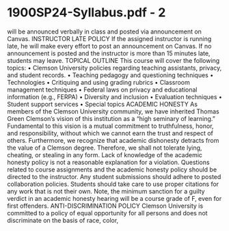 # 1900SP24-Syllabus.pdf - 2

will be announced verbally in class and posted via announcement on Canvas. 
INSTRUCTOR LATE POLICY 
If the assigned instructor is running late, he will make every effort to post an announcement on Canvas. If no announcement is posted 
and the instructor is more than 15 minutes late, students may leave. 
TOPICAL OUTLINE 
This course will cover the following topics: 
• Clemson University policies regarding teaching assistants, privacy, and student records.
• Teaching pedagogy and questioning techniques
• Technologies
• Critiquing and using grading rubrics
• Classroom management techniques
• Federal laws on privacy and educational information (e.g., FERPA)
• Diversity and inclusion
• Evaluation techniques
• Student support services
• Special topics
ACADEMIC HONESTY 
As members of the Clemson University community, we have inherited Thomas Green Clemson’s vision of this institution as a “high 
seminary of learning.” Fundamental to this vision is a mutual commitment to truthfulness, honor, and responsibility, without which 
we cannot earn the trust and respect of others. Furthermore, we recognize that academic dishonesty detracts from the value of a 
Clemson degree. Therefore, we shall not tolerate lying, cheating, or stealing in any form. Lack of knowledge of the academic honesty 
policy is not a reasonable explanation for a violation. Questions related to course assignments and the academic honesty policy should 
be directed to the instructor. Any student submissions should adhere to posted collaboration policies. Students should take care to use 
proper citations for any work that is not their own. Note, the minimum sanction for a guilty verdict in an academic honesty hearing 
will be a course grade of F, even for first offenders. 
ANTI-DISCRIMINATION POLICY 
Clemson University is committed to a policy of equal opportunity for all persons and does not discriminate on the basis of race, color,